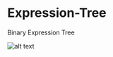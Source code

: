 # Expression-Tree
Binary Expression Tree


![alt text](https://github.com/Soniram-sikad/Expression-Tree/blob/master/Annotation%202020-03-29%20181729.png)
